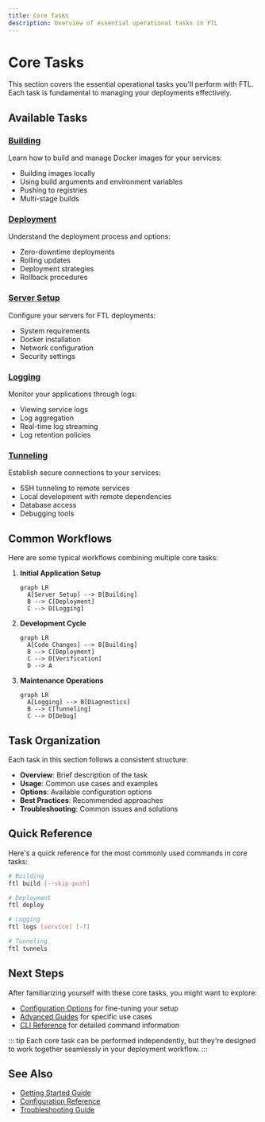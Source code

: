 ```yaml
---
title: Core Tasks
description: Overview of essential operational tasks in FTL
---
```


# Core Tasks

This section covers the essential operational tasks you'll perform with FTL. Each task is fundamental to managing your deployments effectively.

## Available Tasks

### [Building](./building.md)

Learn how to build and manage Docker images for your services:

- Building images locally
- Using build arguments and environment variables
- Pushing to registries
- Multi-stage builds

### [Deployment](./deployment.md)

Understand the deployment process and options:

- Zero-downtime deployments
- Rolling updates
- Deployment strategies
- Rollback procedures

### [Server Setup](./server-setup.md)

Configure your servers for FTL deployments:

- System requirements
- Docker installation
- Network configuration
- Security settings

### [Logging](./logging.md)

Monitor your applications through logs:

- Viewing service logs
- Log aggregation
- Real-time log streaming
- Log retention policies

### [Tunneling](./tunneling.md)

Establish secure connections to your services:

- SSH tunneling to remote services
- Local development with remote dependencies
- Database access
- Debugging tools

## Common Workflows

Here are some typical workflows combining multiple core tasks:

1. **Initial Application Setup**

   ```mermaid
   graph LR
     A[Server Setup] --> B[Building]
     B --> C[Deployment]
     C --> D[Logging]
   ```

2. **Development Cycle**

   ```mermaid
   graph LR
     A[Code Changes] --> B[Building]
     B --> C[Deployment]
     C --> D[Verification]
     D --> A
   ```

3. **Maintenance Operations**
   ```mermaid
   graph LR
     A[Logging] --> B[Diagnostics]
     B --> C[Tunneling]
     C --> D[Debug]
   ```

## Task Organization

Each task in this section follows a consistent structure:

- **Overview**: Brief description of the task
- **Usage**: Common use cases and examples
- **Options**: Available configuration options
- **Best Practices**: Recommended approaches
- **Troubleshooting**: Common issues and solutions

## Quick Reference

Here's a quick reference for the most commonly used commands in core tasks:

```bash
# Building
ftl build [--skip-push]

# Deployment
ftl deploy

# Logging
ftl logs [service] [-f]

# Tunneling
ftl tunnels
```

## Next Steps

After familiarizing yourself with these core tasks, you might want to explore:

- [Configuration Options](/configuration/) for fine-tuning your setup
- [Advanced Guides](/guides/) for specific use cases
- [CLI Reference](/reference/cli-commands) for detailed command information

::: tip
Each core task can be performed independently, but they're designed to work together seamlessly in your deployment workflow.
:::

## See Also

- [Getting Started Guide](/getting-started/)
- [Configuration Reference](/reference/configuration-file)
- [Troubleshooting Guide](/reference/troubleshooting)
